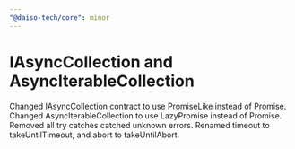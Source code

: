 ```yaml
---
"@daiso-tech/core": minor
---
```


# IAsyncCollection and AsyncIterableCollection
Changed IAsyncCollection contract to use PromiseLike instead of Promise.
Changed AsyncIterableCollection to use LazyPromise instead of Promise.
Removed all try catches catched unknown errors.
Renamed timeout to takeUntilTimeout, and abort to takeUntilAbort.